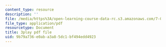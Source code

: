 ```yaml
---
content_type: resource
description: ''
file: /media/https%3A/open-learning-course-data-rc.s3.amazonaws.com/7-01sc-fundamentals-of-biology-fall-2011/9b79a736e0aba3a85dc1bf494edd4923_qY0ixUWJx0g.pdf
file_type: application/pdf
resourcetype: Document
title: 3play pdf file
uid: 9b79a736-e0ab-a3a8-5dc1-bf494edd4923
---
```

